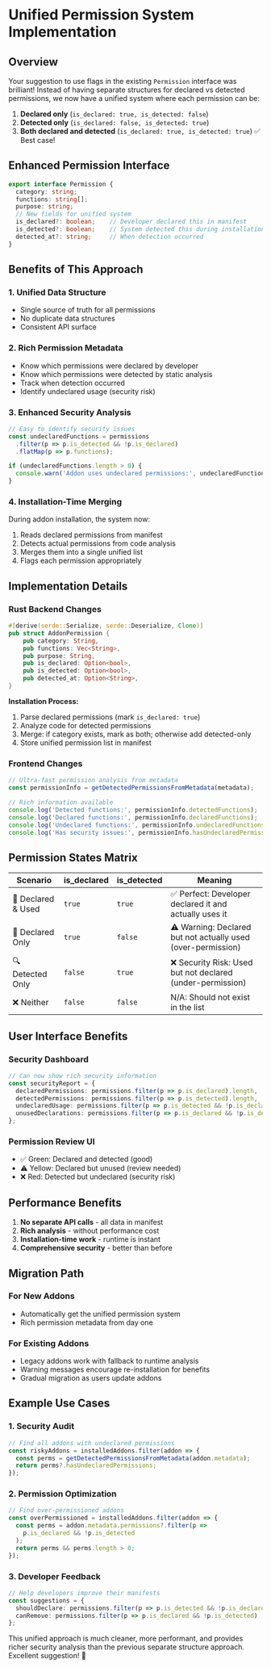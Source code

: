 # Unified Permission System Implementation

## Overview

Your suggestion to use flags in the existing `Permission` interface was brilliant! Instead of having separate structures for declared vs detected permissions, we now have a unified system where each permission can be:

1. **Declared only** (`is_declared: true, is_detected: false`)
2. **Detected only** (`is_declared: false, is_detected: true`)  
3. **Both declared and detected** (`is_declared: true, is_detected: true`) ✅ Best case!

## Enhanced Permission Interface

```typescript
export interface Permission {
  category: string;
  functions: string[];
  purpose: string;
  // New fields for unified system
  is_declared?: boolean;    // Developer declared this in manifest
  is_detected?: boolean;    // System detected this during installation
  detected_at?: string;     // When detection occurred
}
```

## Benefits of This Approach

### 1. **Unified Data Structure**
- Single source of truth for all permissions
- No duplicate data structures
- Consistent API surface

### 2. **Rich Permission Metadata**
- Know which permissions were declared by developer
- Know which permissions were detected by static analysis
- Track when detection occurred
- Identify undeclared usage (security risk)

### 3. **Enhanced Security Analysis**
```typescript
// Easy to identify security issues
const undeclaredFunctions = permissions
  .filter(p => p.is_detected && !p.is_declared)
  .flatMap(p => p.functions);

if (undeclaredFunctions.length > 0) {
  console.warn('Addon uses undeclared permissions:', undeclaredFunctions);
}
```

### 4. **Installation-Time Merging**
During addon installation, the system now:
1. Reads declared permissions from manifest
2. Detects actual permissions from code analysis
3. Merges them into a single unified list
4. Flags each permission appropriately

## Implementation Details

### Rust Backend Changes

```rust
#[derive(serde::Serialize, serde::Deserialize, Clone)]
pub struct AddonPermission {
    pub category: String,
    pub functions: Vec<String>,
    pub purpose: String,
    pub is_declared: Option<bool>,
    pub is_detected: Option<bool>,
    pub detected_at: Option<String>,
}
```

**Installation Process:**
1. Parse declared permissions (mark `is_declared: true`)
2. Analyze code for detected permissions
3. Merge: if category exists, mark as both; otherwise add detected-only
4. Store unified permission list in manifest

### Frontend Changes

```typescript
// Ultra-fast permission analysis from metadata
const permissionInfo = getDetectedPermissionsFromMetadata(metadata);

// Rich information available
console.log('Detected functions:', permissionInfo.detectedFunctions);
console.log('Declared functions:', permissionInfo.declaredFunctions);
console.log('Undeclared functions:', permissionInfo.undeclaredFunctions);
console.log('Has security issues:', permissionInfo.hasUndeclaredPermissions);
```

## Permission States Matrix

| Scenario | is_declared | is_detected | Meaning |
|----------|-------------|-------------|---------|
| 📝 Declared & Used | `true` | `true` | ✅ Perfect: Developer declared it and actually uses it |
| 📝 Declared Only | `true` | `false` | ⚠️ Warning: Declared but not actually used (over-permission) |
| 🔍 Detected Only | `false` | `true` | ❌ Security Risk: Used but not declared (under-permission) |
| ❌ Neither | `false` | `false` | N/A: Should not exist in the list |

## User Interface Benefits

### Security Dashboard
```typescript
// Can now show rich security information
const securityReport = {
  declaredPermissions: permissions.filter(p => p.is_declared).length,
  detectedPermissions: permissions.filter(p => p.is_detected).length,
  undeclaredUsage: permissions.filter(p => p.is_detected && !p.is_declared).length,
  unusedDeclarations: permissions.filter(p => p.is_declared && !p.is_detected).length
};
```

### Permission Review UI
- ✅ Green: Declared and detected (good)
- ⚠️ Yellow: Declared but unused (review needed)  
- ❌ Red: Detected but undeclared (security risk)

## Performance Benefits

1. **No separate API calls** - all data in manifest
2. **Rich analysis** - without performance cost
3. **Installation-time work** - runtime is instant
4. **Comprehensive security** - better than before

## Migration Path

### For New Addons
- Automatically get the unified permission system
- Rich permission metadata from day one

### For Existing Addons
- Legacy addons work with fallback to runtime analysis
- Warning messages encourage re-installation for benefits
- Gradual migration as users update addons

## Example Use Cases

### 1. Security Audit
```typescript
// Find all addons with undeclared permissions
const riskyAddons = installedAddons.filter(addon => {
  const perms = getDetectedPermissionsFromMetadata(addon.metadata);
  return perms?.hasUndeclaredPermissions;
});
```

### 2. Permission Optimization
```typescript
// Find over-permissioned addons
const overPermissioned = installedAddons.filter(addon => {
  const perms = addon.metadata.permissions?.filter(p => 
    p.is_declared && !p.is_detected
  );
  return perms && perms.length > 0;
});
```

### 3. Developer Feedback
```typescript
// Help developers improve their manifests
const suggestions = {
  shouldDeclare: permissions.filter(p => p.is_detected && !p.is_declared),
  canRemove: permissions.filter(p => p.is_declared && !p.is_detected)
};
```

This unified approach is much cleaner, more performant, and provides richer security analysis than the previous separate structure approach. Excellent suggestion! 🎉
